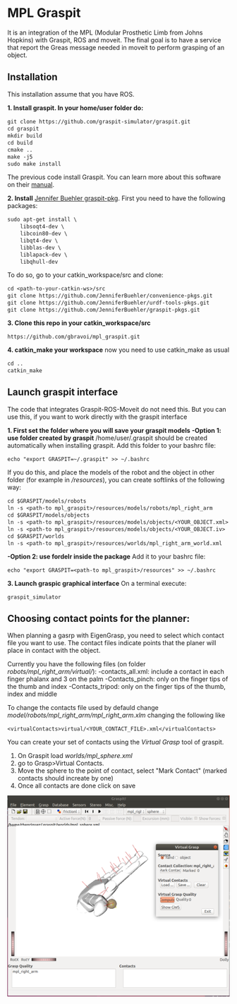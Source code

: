 # MPL Graspit
It is an integration of the MPL (Modular Prosthetic Limb from Johns Hopkins) with Graspit, ROS and moveit.
The final goal is to have a service that report the Greas message needed in moveit to perform grasping of an object.


## Installation
This installation assume that you have ROS.

**1. Install graspit. In your home/user folder do:**
```
git clone https://github.com/graspit-simulator/graspit.git
cd graspit
mkdir build
cd build
cmake ..
make -j5
sudo make install
```

The previous code install Graspit. You can learn more about this software on their [manual](https://graspit-simulator.github.io/build/html/getting_started.html).


**2. Install** [Jennifer Buehler graspit-pkg](https://github.com/JenniferBuehler/graspit-pkgs/wiki/Installation). 
First you need to have the following packages:
```
sudo apt-get install \
    libsoqt4-dev \
    libcoin80-dev \
    libqt4-dev \
    libblas-dev \
    liblapack-dev \
    libqhull-dev
```

To do so, go to your catkin_workspace/src and clone:
```
cd <path-to-your-catkin-ws>/src
git clone https://github.com/JenniferBuehler/convenience-pkgs.git
git clone https://github.com/JenniferBuehler/urdf-tools-pkgs.git
git clone https://github.com/JenniferBuehler/graspit-pkgs.git
```


**3. Clone this repo in your catkin_workspace/src**
```
https://github.com/gbravoi/mpl_graspit.git
```

**4. catkin_make your workspace**
now you need to use catkin_make as usual
```
cd ..
catkin_make
```

## Launch graspit interface
The code that integrates Graspit-ROS-Moveit do not need this. 
But you can use this, if you want to work directly with the graspit interface

**1. First set the folder where you will save your graspit models**
**-Option 1: use folder created by graspit**
/home/user/.graspit  should be created automatically when installing graspit.
Add this folder to your bashrc  file:
```
echo "export GRASPIT=~/.graspit" >> ~/.bashrc    
```

If you do this, and place the models of the robot and the object in other folder (for example in *<path-to mpl_graspit>/resources*), you can create softlinks of the following way:

```
cd $GRASPIT/models/robots
ln -s <path-to mpl_graspit>/resources/models/robots/mpl_right_arm
cd $GRASPIT/models/objects
ln -s <path-to mpl_graspit>/resources/models/objects/<YOUR_OBJECT.xml>
ln -s <path-to mpl_graspit>/resources/models/objects/<YOUR_OBJECT.iv>
cd $GRASPIT/worlds
ln -s <path-to mpl_graspit>/resources/worlds/mpl_right_arm_world.xml
```

**-Option 2: use fordelr inside the package**
Add it to your bashrc  file:
```
echo "export GRASPIT=<path-to mpl_graspit>/resources" >> ~/.bashrc    
```


**3. Launch graspic graphical interface**
On a terminal execute:
```
graspit_simulator
```


## Choosing contact points for the planner:
When planning a gasrp with EigenGrasp, you need to select which contact file you want to use. 
The contact files indicate points that the planer will place in contact with the object.

Currently you have the following files (on folder *robots/mpl_right_arm/virtual/*):
-contacts_all.xml: include a contact in each finger phalanx and 3 on the palm
-Contacts_pinch: only on the finger tips of the thumb and index
-Contacts_tripod: only on the finger tips of the thumb, index and middle

To change the contacts file used by defauld change *model/robots/mpl_right_arm/mpl_right_arm.xlm* changing the following like
```
<virtualContacts>virtual/<YOUR_CONTACT_FILE>.xml</virtualContacts>
```


You can create your set of contacts using the *Virtual Grasp* tool of graspit.
1. On Graspit load *worlds/mpl_sphere.xml*
2. go to Grasp>Virtual Contacts.
3. Move the sphere to the point of contact, select "Mark Contact" (marked contacts should increate by one)
4. Once all contacts are done click on save

![Alt text](readme_img/create_contacts.png?raw=true "Create Hand contacts")